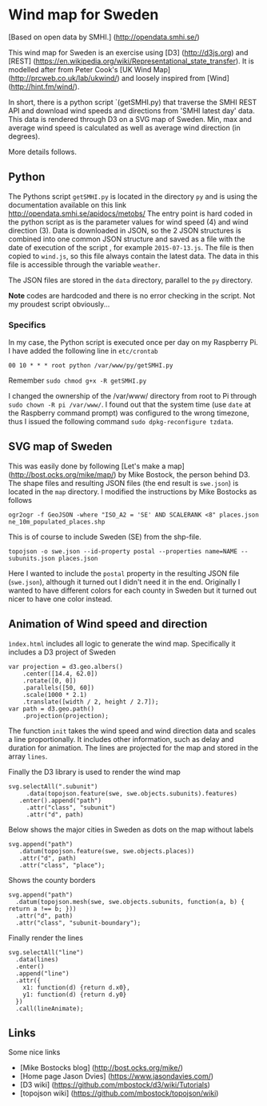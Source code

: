 # Wind map for Sweden

[Based on open data by SMHI.] (http://opendata.smhi.se/)

This wind map for Sweden is an exercise using [D3] (http://d3js.org) and [REST] (https://en.wikipedia.org/wiki/Representational_state_transfer).
It is modelled after from Peter Cook's [UK Wind Map] (http://prcweb.co.uk/lab/ukwind/) and loosely inspired from [Wind] (http://hint.fm/wind/).

In short, there is a python script `(getSMHI.py) that traverse the SMHI REST API and download wind speeds and directions from 'SMHI latest day' data.
This data is rendered through D3 on a SVG map of Sweden. Min, max and average wind speed is calculated as well as average wind direction (in degrees).

More details follows.

## Python
The Pythons script `getSMHI.py` is located in the directory `py` and is using the documentation available on this 
link http://opendata.smhi.se/apidocs/metobs/
The entry point is hard coded in the python script as is the parameter values for wind speed (4) and wind direction (3).
Data is downloaded in JSON, so the 2 JSON structures is combined into one common JSON structure and saved as a file with 
the date of execution of the script
, for example `2015-07-13.js`. 
The file is then copied to `wind.js`, so this file always contain the latest data. The data in this file is accessible
through the variable `weather`.

The JSON files are stored in the `data` directory, parallel to the `py` directory.

**Note** codes are hardcoded and there is no error checking in the script. Not my proudest script obviously...

### Specifics
In my case, the Python script is executed once per day on my Raspberry Pi. I have added the following line in `etc/crontab`
    
    00 10 * * * root python /var/www/py/getSMHI.py

Remember `sudo chmod g+x -R getSMHI.py`

I changed the ownership of the /var/www/ directory from root to Pi 
through `sudo chown -R pi /var/www/`.
I found out that the system time (use `date` at the Raspberry command prompt) was configured to the wrong timezone, thus 
I issued the following command `sudo dpkg-reconfigure tzdata`.

## SVG map of Sweden
This was easily done by following [Let's make a map] (http://bost.ocks.org/mike/map/) by Mike Bostock, the person behind D3.
The shape files and resulting JSON files (the end result is `swe.json`) is located in the `map` directory.
I modified the instructions by Mike Bostocks as follows

    ogr2ogr -f GeoJSON -where "ISO_A2 = 'SE' AND SCALERANK <8" places.json ne_10m_populated_places.shp

This is of course to include Sweden (SE) from the shp-file.

    topojson -o swe.json --id-property postal --properties name=NAME -- subunits.json places.json

Here I wanted to include the `postal` property in the resulting JSON file (`swe.json`), although it turned out I didn't 
need it in the end. Originally I wanted to have different colors for each county in Sweden but it turned out nicer
to have one color instead.

## Animation of Wind speed and direction
`ìndex.html` includes all logic to generate the wind map. 
Specifically it includes a D3 project of Sweden

    var projection = d3.geo.albers()
        .center([14.4, 62.0])
        .rotate([0, 0])
        .parallels([50, 60])
        .scale(1000 * 2.1)
        .translate([width / 2, height / 2.7]);
    var path = d3.geo.path()
        .projection(projection);

The function `init` takes the wind speed and wind direction data and scales a line proportionally. It includes other
information, such as delay and duration for animation. The lines are projected for the map and stored in the array 
`lines`.

Finally the D3 library is used to render the wind map

    svg.selectAll(".subunit")
         .data(topojson.feature(swe, swe.objects.subunits).features)
       .enter().append("path")
         .attr("class", "subunit")
         .attr("d", path)

Below shows the major cities in Sweden as dots on the map without labels

    svg.append("path")
       .datum(topojson.feature(swe, swe.objects.places))
       .attr("d", path)
       .attr("class", "place");

Shows the county borders

    svg.append("path")
      .datum(topojson.mesh(swe, swe.objects.subunits, function(a, b) { return a !== b; }))
      .attr("d", path)
      .attr("class", "subunit-boundary");

Finally render the lines

    svg.selectAll("line")
      .data(lines)
      .enter()
      .append("line")
      .attr({
        x1: function(d) {return d.x0},
        y1: function(d) {return d.y0}
      })
      .call(lineAnimate);

## Links

Some nice links

* [Mike Bostocks blog] (http://bost.ocks.org/mike/)
* [Home page Jason Dvies] (https://www.jasondavies.com/)
* [D3 wiki] (https://github.com/mbostock/d3/wiki/Tutorials)
* [topojson wiki] (https://github.com/mbostock/topojson/wiki)

